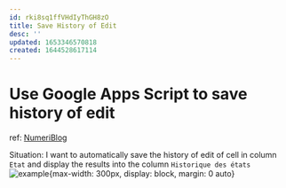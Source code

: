 ```yaml
---
id: rki8sq1ffVHdIyThGH8zO
title: Save History of Edit
desc: ''
updated: 1653346570818
created: 1644528617114
---
```

# Use Google Apps Script to save history of edit

ref: [NumeriBlog](https://thierryvanoffe.com/google-sheets-et-google-apps-script-enregistrer-les-changements-dune-cellule-au-fil-de-leau/)

Situation: I want to automatically save the history of edit of cell in column `Etat` and display the results into the column `Historique des états`
![example](https://thierryvanoffe.com/wp-content/uploads/2021/10/image-8.png){max-width: 300px, display: block, margin: 0 auto}
